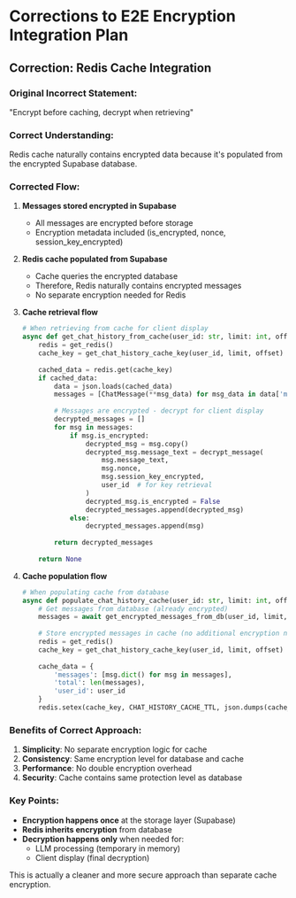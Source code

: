 # Corrections to E2E Encryption Integration Plan

## Correction: Redis Cache Integration

### Original Incorrect Statement:
"Encrypt before caching, decrypt when retrieving"

### Correct Understanding:
Redis cache naturally contains encrypted data because it's populated from the encrypted Supabase database.

### Corrected Flow:

1. **Messages stored encrypted in Supabase**
   - All messages are encrypted before storage
   - Encryption metadata included (is_encrypted, nonce, session_key_encrypted)

2. **Redis cache populated from Supabase**
   - Cache queries the encrypted database
   - Therefore, Redis naturally contains encrypted messages
   - No separate encryption needed for Redis

3. **Cache retrieval flow**
   ```python
   # When retrieving from cache for client display
   async def get_chat_history_from_cache(user_id: str, limit: int, offset: int):
       redis = get_redis()
       cache_key = get_chat_history_cache_key(user_id, limit, offset)
       
       cached_data = redis.get(cache_key)
       if cached_data:
           data = json.loads(cached_data)
           messages = [ChatMessage(**msg_data) for msg_data in data['messages']]
           
           # Messages are encrypted - decrypt for client display
           decrypted_messages = []
           for msg in messages:
               if msg.is_encrypted:
                   decrypted_msg = msg.copy()
                   decrypted_msg.message_text = decrypt_message(
                       msg.message_text, 
                       msg.nonce, 
                       msg.session_key_encrypted,
                       user_id  # for key retrieval
                   )
                   decrypted_msg.is_encrypted = False
                   decrypted_messages.append(decrypted_msg)
               else:
                   decrypted_messages.append(msg)
           
           return decrypted_messages
       
       return None
   ```

4. **Cache population flow**
   ```python
   # When populating cache from database
   async def populate_chat_history_cache(user_id: str, limit: int, offset: int):
       # Get messages from database (already encrypted)
       messages = await get_encrypted_messages_from_db(user_id, limit, offset)
       
       # Store encrypted messages in cache (no additional encryption needed)
       redis = get_redis()
       cache_key = get_chat_history_cache_key(user_id, limit, offset)
       
       cache_data = {
           'messages': [msg.dict() for msg in messages],
           'total': len(messages),
           'user_id': user_id
       }
       redis.setex(cache_key, CHAT_HISTORY_CACHE_TTL, json.dumps(cache_data))
   ```

### Benefits of Correct Approach:

1. **Simplicity**: No separate encryption logic for cache
2. **Consistency**: Same encryption level for database and cache
3. **Performance**: No double encryption overhead
4. **Security**: Cache contains same protection level as database

### Key Points:

- **Encryption happens once** at the storage layer (Supabase)
- **Redis inherits encryption** from database
- **Decryption happens only** when needed for:
  - LLM processing (temporary in memory)
  - Client display (final decryption)

This is actually a cleaner and more secure approach than separate cache encryption.
